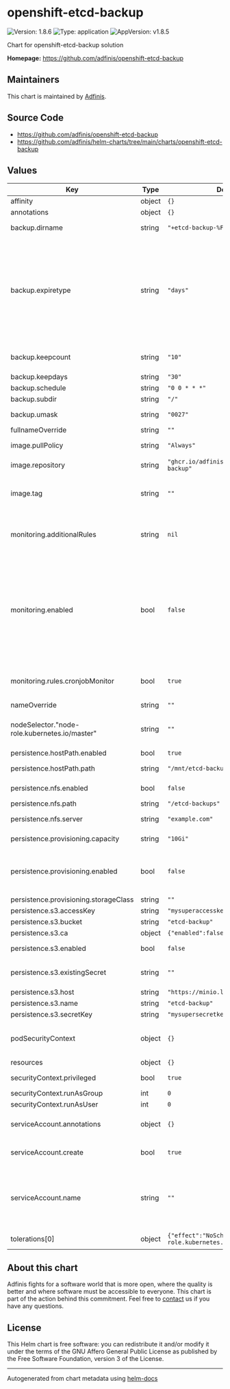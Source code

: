 # openshift-etcd-backup

![Version: 1.8.6](https://img.shields.io/badge/Version-1.8.6-informational?style=flat-square) ![Type: application](https://img.shields.io/badge/Type-application-informational?style=flat-square) ![AppVersion: v1.8.5](https://img.shields.io/badge/AppVersion-v1.8.5-informational?style=flat-square)

Chart for openshift-etcd-backup solution

**Homepage:** <https://github.com/adfinis/openshift-etcd-backup>

## Maintainers
This chart is maintained by [Adfinis](https://adfinis.com/?pk_campaign=github&pk_kwd=helm-charts).

## Source Code

* <https://github.com/adfinis/openshift-etcd-backup>
* <https://github.com/adfinis/helm-charts/tree/main/charts/openshift-etcd-backup>

## Values

| Key | Type | Default | Description |
|-----|------|---------|-------------|
| affinity | object | `{}` |  |
| annotations | object | `{}` |  |
| backup.dirname | string | `"+etcd-backup-%FT%T%:z"` | Directory name of single backup |
| backup.expiretype | string | `"days"` | expiretype could be days (keep backups newer than backup.keepdays, count (keep a number of backups with backup.keepcount), never (do not expire backups, keep all of them) |
| backup.keepcount | string | `"10"` | Count retention if expiretype set to count |
| backup.keepdays | string | `"30"` | Retention period |
| backup.schedule | string | `"0 0 * * *"` | Backup schedule |
| backup.subdir | string | `"/"` | Sub directory path |
| backup.umask | string | `"0027"` | Set umask during the backup |
| fullnameOverride | string | `""` |  |
| image.pullPolicy | string | `"Always"` | Image pull policy configuration |
| image.repository | string | `"ghcr.io/adfinis/openshift-etcd-backup"` | Repository image to use |
| image.tag | string | `""` | Overrides the image tag whose default is the chart appVersion. |
| monitoring.additionalRules | string | `nil` | Provide custom recording or alerting rules to be deployed into the cluster. |
| monitoring.enabled | bool | `false` | Deploy PrometheusRule to be alerted in case of backup fails as decribed [here](https://github.com/adfinis/openshift-etcd-backup/blob/main/etcd-backup-cronjob-monitor.PrometheusRule.yaml). Be sure to to have monitoring for user defined projects enabled as [described in the upstream documentation](https://docs.openshift.com/container-platform/4.6/monitoring/enabling-monitoring-for-user-defined-projects.html). |
| monitoring.rules.cronjobMonitor | bool | `true` | Deploy PrometheusRule to check for cronjob fails. |
| nameOverride | string | `""` |  |
| nodeSelector."node-role.kubernetes.io/master" | string | `""` | The backup job should run on masters as etcd runs on them |
| persistence.hostPath.enabled | bool | `true` | Enable hostPath |
| persistence.hostPath.path | string | `"/mnt/etcd-backups"` | hostPath existing path on host |
| persistence.nfs.enabled | bool | `false` | Enable nfs backend storage |
| persistence.nfs.path | string | `"/etcd-backups"` | NFS server path |
| persistence.nfs.server | string | `"example.com"` | NFS server name or IP |
| persistence.provisioning.capacity | string | `"10Gi"` | Define the storage size |
| persistence.provisioning.enabled | bool | `false` | Enable provisioned backend storage with default or configured storageClass |
| persistence.provisioning.storageClass | string | `""` |  |
| persistence.s3.accessKey | string | `"mysuperaccesskey"` | S3 access key |
| persistence.s3.bucket | string | `"etcd-backup"` | S3 bucket name |
| persistence.s3.ca | object | `{"enabled":false}` | Inject OpenShift CA |
| persistence.s3.enabled | bool | `false` | Enable S3 backend storage |
| persistence.s3.existingSecret | string | `""` | S3 use an existing Secret instead of creating one |
| persistence.s3.host | string | `"https://minio.local:9000"` | S3 endpoint host |
| persistence.s3.name | string | `"etcd-backup"` | S3 endpoint name |
| persistence.s3.secretKey | string | `"mysupersecretkey"` | S3 secret key |
| podSecurityContext | object | `{}` | Configure SecurityContext of the pod started by the job |
| resources | object | `{}` |  |
| securityContext.privileged | bool | `true` | Run pod as privileged |
| securityContext.runAsGroup | int | `0` | Set group ID |
| securityContext.runAsUser | int | `0` | Set user ID |
| serviceAccount.annotations | object | `{}` | Annotations to add to the service account |
| serviceAccount.create | bool | `true` | Specifies whether a service account should be created |
| serviceAccount.name | string | `""` | The name of the service account to use. If not set and create is true, a name is generated using the fullname template |
| tolerations[0] | object | `{"effect":"NoSchedule","key":"node-role.kubernetes.io/master"}` | Allow jobs running on masters |

## About this chart

Adfinis fights for a software world that is more open, where the quality is
better and where software must be accessible to everyone. This chart
is part of the action behind this commitment. Feel free to
[contact](https://adfinis.com/kontakt/?pk_campaign=github&pk_kwd=helm-charts)
us if you have any questions.

## License

This Helm chart is free software: you can redistribute it and/or modify it under the terms
of the GNU Affero General Public License as published by the Free Software Foundation,
version 3 of the License.

----------------------------------------------
Autogenerated from chart metadata using [helm-docs](https://github.com/norwoodj/helm-docs/)
